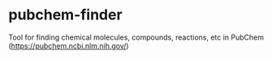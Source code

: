 # pubchem-finder
Tool for finding chemical molecules, compounds, reactions, etc in PubChem (https://pubchem.ncbi.nlm.nih.gov/)


